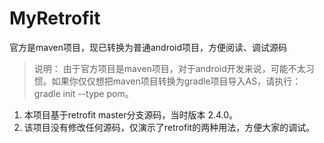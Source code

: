 # MyRetrofit
官方是maven项目，现已转换为普通android项目，方便阅读、调试源码

> 说明：
由于官方项目是maven项目，对于android开发来说，可能不太习惯。如果你仅仅想把maven项目转换为gradle项目导入AS，请执行：
gradle init --type pom。

1) 本项目基于retrofit master分支源码，当时版本 2.4.0。
2) 该项目没有修改任何源码，仅演示了retrofit的两种用法，方便大家的调试。
